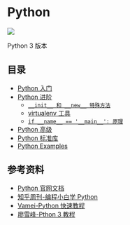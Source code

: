 # Python

![](https://github.com/steveLauwh/Python/raw/master/image/python.PNG)

Python 3 版本

## 目录

* [Python 入门](https://github.com/steveLauwh/Python/blob/master/Python%20%E5%85%A5%E9%97%A8.md) 
* [Python 进阶](https://github.com/steveLauwh/Python/blob/master/Python%20%E8%BF%9B%E9%98%B6.md)
  + [`__init__ 和 __new__ 特殊方法`](https://github.com/steveLauwh/Python/blob/master/pythonIntermediate/__init__%20%E5%92%8C%20__new__%20%E7%89%B9%E6%AE%8A%E6%96%B9%E6%B3%95.md)
  + [virtualenv 工具](https://github.com/steveLauwh/Python/blob/master/pythonIntermediate/virtualenv%20%E5%B7%A5%E5%85%B7.md)
  + [`if __name__ == '__main__': 原理`](https://github.com/steveLauwh/Python/blob/master/pythonIntermediate/if%20__name__%20%3D%3D%20'__main__':%20%E5%8E%9F%E7%90%86.md)
* [Python 高级](https://github.com/steveLauwh/Python/blob/master/Python%20%E9%AB%98%E7%BA%A7.md)
* [Python 标准库](https://github.com/steveLauwh/Python/tree/master/pythonStandardLibrary)
* [Python Examples](https://github.com/steveLauwh/Python/tree/master/pythonExercise)

## 参考资料

* [Python 官网文档](https://docs.python.org/3/)
* [知乎周刊-编程小白学 Python](https://www.zhihu.com/pub/reader/19550511/chapter/911344090845691904)
* [Vamei-Python 快速教程](http://www.cnblogs.com/vamei/archive/2012/09/13/2682778.html)
* [廖雪峰-Pthon 3 教程](https://www.liaoxuefeng.com/wiki/0014316089557264a6b348958f449949df42a6d3a2e542c000)
